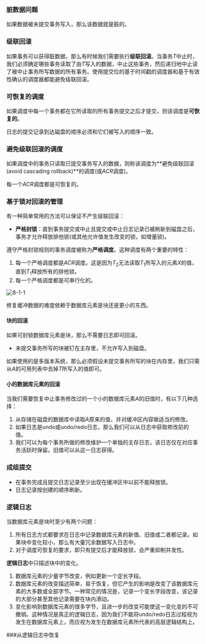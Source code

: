 ### 脏数据问题

如果数据被未提交事务写入，那么该数据就是脏的。

### 级联回滚

如果事务可以获得脏数据，那么有时候我们需要执行**级联回滚**。当事务$T$中止时，我们必须确定哪些事务读取了由$T$写入的数据，中止这些事务，然后递归地中止读了被中止事务所写数据的所有事务。使用提交位的基于时间戳的调度器和基于有效性确认的调度器都能避免级联回滚。

### 可恢复的调度

如果调度中每一个事务都在它所读取的所有事务提交之后才提交，则该调度是**可恢复的**。

日志的提交记录到达磁盘的顺序必须和它们被写入的顺序一致。

### 避免级联回滚的调度

如果调度中的事务只读取已提交事务写入的数据，则称该调度为**避免级联回滚(avoid cascading rollback)**的调度(或$ACR$调度)。

每一个$ACR$调度都是可恢复的。

### 基于锁对回滚的管理

有一种简单常用的方法可以保证不产生级联回滚：

* **严格封锁**：直到事务提交或中止且提交或中止日志记录已被刷新到磁盘之后，事务才允许释放排他锁(或其他允许值发生改变的锁，如增量锁)。

遵守严格封锁规则的事务调度被称为**严格调度**。这种调度有两个重要的特性：

1. 每一个严格调度都是$ACR$调度。这是因为$T_2$无法读取$T_1$所写入的元素$X$的值，直到$T_1$释放所有的排他锁。
2. 每一个严格调度都是可串行化的。

![8-1-1](/Users/ace/z/keeplearning/images/8-1-1.jpg)

修复缓冲数据的难度依赖于数据库元素是块还是更小的东西。

#### 块的回滚

如果可封锁数据库元素是块，那么不需要日志即可回滚。

* 未提交事务所写的块被钉在主存里，不允许写入到磁盘。

如果使用的是多版本系统，那么必须假设未提交事务所写的块在内存里，我们只需从$A$的可用列表中去掉$T$所写入的值即可。

#### 小的数据库元素的回滚

当我们需要恢复中止事务修改过的一个小的数据库元素$A$的旧值时，有以下几种选择：

1. 从存储在磁盘的数据库中读取$A$原来的值，并对缓冲区内容做适当的修改。
2. 如果日志是undo或undo/redo日志，那么我们可以从日志中获取修改前的值。
3. 我们可以为每个事务所做的修改维护一个单独的主存日志，该日志仅在对应事务活跃时保留。旧值可以从这一日志获得。

### 成组提交

* 在事务完成且提交日志记录至少出现在缓冲区中以前不能释放锁。
* 日志记录按创建的顺序刷新。

### 逻辑日志

当数据库元素是块时至少有两个问题：

1. 所有日志方式都要求在日志中记录数据库元素的新值、旧值或二者都记录。如果块中变化较小，那么有大量冗余数据写入日志中。
2. 对于调度可恢复的要求，即只有提交后才能释放锁，会严重抑制并发性。

**逻辑日志**中只描述块中的变化。

1. 数据库元素的少量字节改变，例如更新一个定长字段。
2. 数据库元素的改变描述简单，易于恢复，但它产生的影响是改变了该数据库元素的大多数或全部字节。一种常见的情况是，记录一个变长字段改变，该记录的大部分甚至其他记录需要在块内滑动。
3. 变化影响到数据库元素的很多字节，且进一步的改变可能使这一变化变的不可撤销。这种情况是真正的逻辑日志，因为我们不能将undo/redo日志过程视为发生在数据库元素上，而应视为发生在数据库元素所代表的高层逻辑结构上。

###从逻辑日志中恢复


